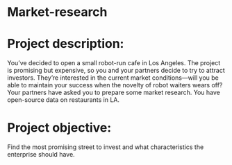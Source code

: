 # Market-research

# Project description:
You’ve decided to open a small robot-run cafe in Los Angeles. The project is promising but expensive, so you and your partners decide to try to attract investors. They’re interested in the current market conditions—will you be able to maintain your success when the novelty of robot waiters wears off? Your partners have asked you to prepare some market research. You have open-source data on restaurants in LA.

# Project objective:
Find the most promising street to invest and what characteristics the enterprise should have.
